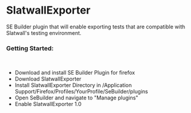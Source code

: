 # SlatwallExporter
SE Builder plugin that will enable exporting tests that are compatible with Slatwall's testing environment.

<h3>Getting Started:</h3><br>
<ul>
	<li>Download and install SE Builder Plugin for firefox</li>
	<li>Download SlatwallExporter</li>
	<li>Install SlatwallExporter Directory in /Application Support/Firefox/Profiles/YourProfile/SeBuilder/plugins</li>
	<li>Open SeBuilder and navigate to "Manage plugins"</li>
	<li>Enable SlatwallExporter 1.0</li>
</ul>
